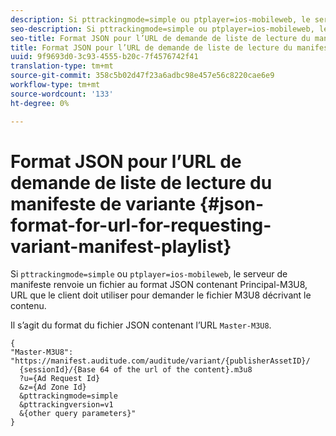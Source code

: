 ```yaml
---
description: Si pttrackingmode=simple ou ptplayer=ios-mobileweb, le serveur de manifeste renvoie un fichier au format JSON contenant Principal-M3U8, URL que le client doit utiliser pour demander le fichier M3U8 décrivant le contenu.
seo-description: Si pttrackingmode=simple ou ptplayer=ios-mobileweb, le serveur de manifeste renvoie un fichier au format JSON contenant Principal-M3U8, URL que le client doit utiliser pour demander le fichier M3U8 décrivant le contenu.
seo-title: Format JSON pour l’URL de demande de liste de lecture du manifeste de variante
title: Format JSON pour l’URL de demande de liste de lecture du manifeste de variante
uuid: 9f9693d0-3c93-4555-b20c-7f4576742f41
translation-type: tm+mt
source-git-commit: 358c5b02d47f23a6adbc98e457e56c8220cae6e9
workflow-type: tm+mt
source-wordcount: '133'
ht-degree: 0%

---
```



# Format JSON pour l’URL de demande de liste de lecture du manifeste de variante {#json-format-for-url-for-requesting-variant-manifest-playlist}

Si `pttrackingmode=simple` ou `ptplayer=ios-mobileweb`, le serveur de manifeste renvoie un fichier au format JSON contenant Principal-M3U8, URL que le client doit utiliser pour demander le fichier M3U8 décrivant le contenu.

Il s’agit du format du fichier JSON contenant l’URL `Master-M3U8`.

```
{
"Master-M3U8": "https://manifest.auditude.com/auditude/variant/{publisherAssetID}/
  {sessionId}/{Base 64 of the url of the content}.m3u8
  ?u={Ad Request Id}
  &z={Ad Zone Id}
  &pttrackingmode=simple
  &pttrackingversion=v1
  &{other query parameters}"
}
```
